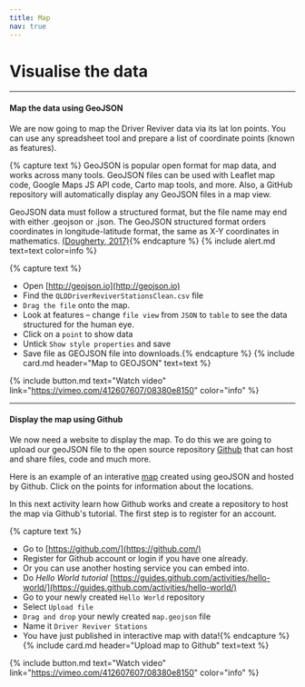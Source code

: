 ```yaml
---
title: Map
nav: true
---
```

# Visualise the data
----
#### Map the data using GeoJSON

We are now going to map the Driver Reviver data via its lat lon points.  You can use any spreadsheet tool and prepare a list of coordinate points (known as features).   

{% capture text %}
GeoJSON is popular open format for map data, and works across many tools. GeoJSON files can be used with Leaflet map code, Google Maps JS API code, Carto map tools, and more. Also, a GitHub repository will automatically display any GeoJSON files in a map view.

GeoJSON data must follow a structured format, but the file name may end with either .geojson or .json. The GeoJSON structured format orders coordinates in longitude-latitude format, the same as X-Y coordinates in mathematics. [(Dougherty, 2017)](https://datavizforall.org/convert-geojson.html){% endcapture %}
{% include alert.md text=text color=info %}

{% capture text %}
- Open [http://geojson.io](http://geojson.io)
- Find the  `QLDDriverReviverStationsClean.csv` file 
- `Drag the file` onto the map.  
- Look at features – change  `file view`  from  `JSON`  to  `table`  to see the data structured for the human eye. 
- Click on a  `point`  to show data 
- Untick  `Show style properties`  and save
- Save file as GEOJSON file into downloads.{% endcapture %} {% include card.md header="Map to GEOJSON" text=text %}

{% include button.md text="Watch video" link="https://vimeo.com/412607607/08380e8150" color="info" %}

----
#### Display the map using Github

We now need a website to display the map.  To do this we are going to upload our geoJSON file to the open source repository [Github](https://github.com/) that can host and share files, code and much more.

Here is an example of an interative [map](https://github.com/stapletonsl/ClassData2019/blob/master/OzUnis.geojson) created using geoJSON and hosted by Github. Click on the points for information about the locations.

In this next activity learn how Github works and create a repository to host the map via Github's tutorial. The first step is to register for an account.

{% capture text %}
- Go to [https://github.com/](https://github.com/)
- Register for Github account or login if you have one already. 
- Or you can use another hosting service you can embed into.
- Do *Hello World tutorial* [https://guides.github.com/activities/hello-world/](https://guides.github.com/activities/hello-world/)
- Go to your newly created  `Hello World` repository
- Select  `Upload file`
- `Drag and drop`  your newly created  `map.geojson`  file 
- Name it  `Driver Reviver Stations`
- You have just published in interactive map with data!{% endcapture %} {% include card.md header="Upload map to Github" text=text %}

{% include button.md text="Watch video" link="https://vimeo.com/412607607/08380e8150" color="info" %}
